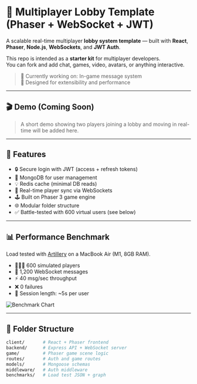 # 🧩 Multiplayer Lobby Template (Phaser + WebSocket + JWT)

A scalable real-time multiplayer **lobby system template** — built with **React**, **Phaser**, **Node.js**, **WebSockets**, and **JWT Auth**.

This repo is intended as a **starter kit** for multiplayer developers.  
You can fork and add chat, games, video, avatars, or anything interactive.

> 🔧 Currently working on: In-game message system  
> 🎯 Designed for extensibility and performance

---

## 🎬 Demo (Coming Soon)

> A short demo showing two players joining a lobby and moving in real-time will be added here.

---

## 🚀 Features

- 🔒 Secure login with JWT (access + refresh tokens)
- 🧠 MongoDB for user management
- 💡 Redis cache (minimal DB reads)
- 📡 Real-time player sync via WebSockets
- 🕹 Built on Phaser 3 game engine
- 🌐 Modular folder structure
- ✅ Battle-tested with 600 virtual users (see below)

---

## 📊 Performance Benchmark

Load tested with [Artillery](https://artillery.io) on a MacBook Air (M1, 8GB RAM).

- 🧑‍🤝‍🧑 600 simulated players
- 💬 1,200 WebSocket messages
- ⚡ 40 msg/sec throughput
- ❌ 0 failures
- 🔁 Session length: ~5s per user

![Benchmark Chart](./benchmarks/artillery_performance_chart.png)

---

## 📁 Folder Structure

```bash
client/       # React + Phaser frontend
backend/      # Express API + WebSocket server
game/         # Phaser game scene logic
routes/       # Auth and game routes
models/       # Mongoose schemas
middleware/   # Auth middleware
benchmarks/   # Load test JSON + graph
